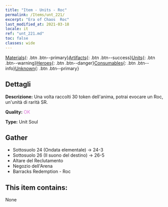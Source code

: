 ```yaml
---
title: "Item - Units - Roc"
permalink: /Items/unt_221/
excerpt: "Era of Chaos  Roc"
last_modified_at: 2021-03-18
locale: it
ref: "unt_221.md"
toc: false
classes: wide
---
```

 [Materials](/it/Items/){: .btn .btn--primary}[Artifacts](/it/Items/Artifacts/){: .btn .btn--success}[Units](/it/Items/Units/){: .btn .btn--warning}[Heroes](/it/Items/Heroes/){: .btn .btn--danger}[Consumables](/it/Items/Consumables/){: .btn .btn--info}[Unknown](/it/Items/Unknown/){: .btn .btn--primary}

## Dettagli
 **Descrizione:** Una volta raccolti 30 token dell'anima, potrai evocare un Roc, un'unità di rarità SR.

 **Quality:** <span style="color: #DA70D6">OK</span>

 **Type:** Unit Soul

## Gather

*    Sottosuolo 24 (Ondata elementale) -> 24-3 
*    Sottosuolo 26 (Il suono del destino) -> 26-5 
*    Altare del Reclutamento 
*    Negozio dell'Arena 
*    Barracks Redemption - Roc 

## This item contains:

  None


